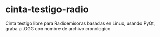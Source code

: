 cinta-testigo-radio
===================

Cinta testigo libre para Radioemisoras basadas en Linux, usando PyQt, graba a .OGG con nombre de archivo cronologico